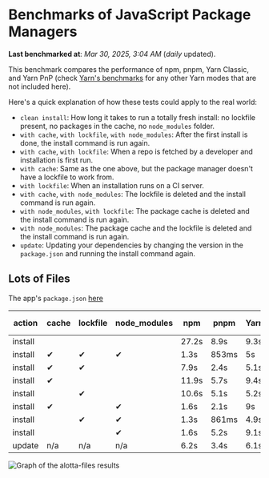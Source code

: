# Benchmarks of JavaScript Package Managers

**Last benchmarked at**: _Mar 30, 2025, 3:04 AM_ (_daily_ updated).

This benchmark compares the performance of npm, pnpm, Yarn Classic, and Yarn PnP (check [Yarn's benchmarks](https://yarnpkg.com/benchmarks) for any other Yarn modes that are not included here).

Here's a quick explanation of how these tests could apply to the real world:

- `clean install`: How long it takes to run a totally fresh install: no lockfile present, no packages in the cache, no `node_modules` folder.
- `with cache`, `with lockfile`, `with node_modules`: After the first install is done, the install command is run again.
- `with cache`, `with lockfile`: When a repo is fetched by a developer and installation is first run.
- `with cache`: Same as the one above, but the package manager doesn't have a lockfile to work from.
- `with lockfile`: When an installation runs on a CI server.
- `with cache`, `with node_modules`: The lockfile is deleted and the install command is run again.
- `with node_modules`, `with lockfile`: The package cache is deleted and the install command is run again.
- `with node_modules`: The package cache and the lockfile is deleted and the install command is run again.
- `update`: Updating your dependencies by changing the version in the `package.json` and running the install command again.

## Lots of Files

The app's `package.json` [here](https://github.com/pnpm/pnpm.io/blob/main/benchmarks/fixtures/alotta-files/package.json)

| action  | cache | lockfile | node_modules| npm | pnpm | Yarn | Yarn PnP |
| ---     | ---   | ---      | ---         | --- | ---  | ---  | ---      |
| install |       |          |             | 27.2s | 8.9s | 9.3s | 5.9s |
| install | ✔     | ✔        | ✔           | 1.3s | 853ms | 5s | n/a |
| install | ✔     | ✔        |             | 7.9s | 2.4s | 5.1s | 1.3s |
| install | ✔     |          |             | 11.9s | 5.7s | 9.4s | 5.2s |
| install |       | ✔        |             | 10.6s | 5.1s | 5.2s | 1.3s |
| install | ✔     |          | ✔           | 1.6s | 2.1s | 9s | n/a |
| install |       | ✔        | ✔           | 1.3s | 861ms | 4.9s | n/a |
| install |       |          | ✔           | 1.6s | 5.2s | 9.1s | n/a |
| update  | n/a | n/a | n/a | 6.2s | 3.4s | 6.1s | 5.2s |

<img alt="Graph of the alotta-files results" src="/img/benchmarks/alotta-files.svg" />